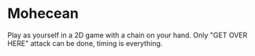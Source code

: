 # Mohecean

Play as yourself in a 2D game with a chain on your hand. Only "GET OVER HERE" attack can be done, timing is everything.
